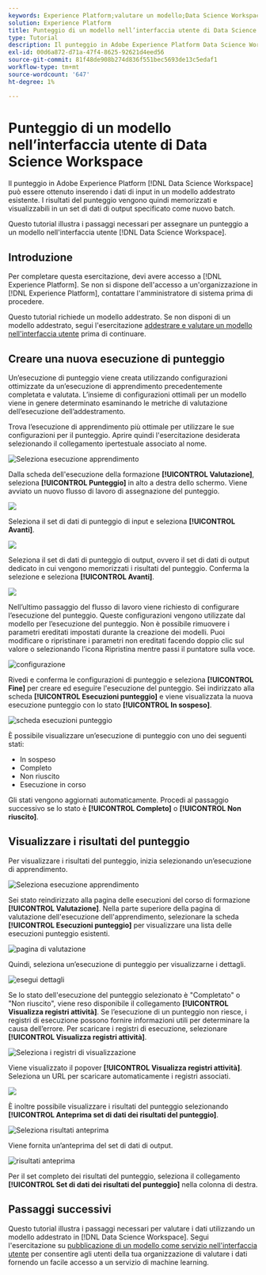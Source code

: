 ```yaml
---
keywords: Experience Platform;valutare un modello;Data Science Workspace;argomenti popolari;ui;punteggio esecuzione;punteggio risultati
solution: Experience Platform
title: Punteggio di un modello nell’interfaccia utente di Data Science Workspace
type: Tutorial
description: Il punteggio in Adobe Experience Platform Data Science Workspace può essere ottenuto inserendo i dati di input in un modello addestrato esistente. I risultati del punteggio vengono quindi memorizzati e visualizzabili in un set di dati di output specificato come nuovo batch.
exl-id: 00d6a872-d71a-47f4-8625-92621d4eed56
source-git-commit: 81f48de908b274d836f551bec5693de13c5edaf1
workflow-type: tm+mt
source-wordcount: '647'
ht-degree: 1%

---
```


# Punteggio di un modello nell’interfaccia utente di Data Science Workspace

Il punteggio in Adobe Experience Platform [!DNL Data Science Workspace] può essere ottenuto inserendo i dati di input in un modello addestrato esistente. I risultati del punteggio vengono quindi memorizzati e visualizzabili in un set di dati di output specificato come nuovo batch.

Questo tutorial illustra i passaggi necessari per assegnare un punteggio a un modello nell&#39;interfaccia utente [!DNL Data Science Workspace].

## Introduzione

Per completare questa esercitazione, devi avere accesso a [!DNL Experience Platform]. Se non si dispone dell&#39;accesso a un&#39;organizzazione in [!DNL Experience Platform], contattare l&#39;amministratore di sistema prima di procedere.

Questo tutorial richiede un modello addestrato. Se non disponi di un modello addestrato, segui l&#39;esercitazione [addestrare e valutare un modello nell&#39;interfaccia utente](./train-evaluate-model-ui.md) prima di continuare.

## Creare una nuova esecuzione di punteggio

Un’esecuzione di punteggio viene creata utilizzando configurazioni ottimizzate da un’esecuzione di apprendimento precedentemente completata e valutata. L’insieme di configurazioni ottimali per un modello viene in genere determinato esaminando le metriche di valutazione dell’esecuzione dell’addestramento.

Trova l’esecuzione di apprendimento più ottimale per utilizzare le sue configurazioni per il punteggio. Aprire quindi l&#39;esercitazione desiderata selezionando il collegamento ipertestuale associato al nome.

![Seleziona esecuzione apprendimento](../images/models-recipes/score/select-run.png)

Dalla scheda dell&#39;esecuzione della formazione **[!UICONTROL Valutazione]**, seleziona **[!UICONTROL Punteggio]** in alto a destra dello schermo. Viene avviato un nuovo flusso di lavoro di assegnazione del punteggio.

![](../images/models-recipes/score/training_run_overview.png)

Seleziona il set di dati di punteggio di input e seleziona **[!UICONTROL Avanti]**.

![](../images/models-recipes/score/scoring_input.png)

Seleziona il set di dati di punteggio di output, ovvero il set di dati di output dedicato in cui vengono memorizzati i risultati del punteggio. Conferma la selezione e seleziona **[!UICONTROL Avanti]**.

![](../images/models-recipes/score/scoring_results.png)

Nell’ultimo passaggio del flusso di lavoro viene richiesto di configurare l’esecuzione del punteggio. Queste configurazioni vengono utilizzate dal modello per l’esecuzione del punteggio.
Non è possibile rimuovere i parametri ereditati impostati durante la creazione dei modelli. Puoi modificare o ripristinare i parametri non ereditati facendo doppio clic sul valore o selezionando l’icona Ripristina mentre passi il puntatore sulla voce.

![configurazione](../images/models-recipes/score/configuration.png)

Rivedi e conferma le configurazioni di punteggio e seleziona **[!UICONTROL Fine]** per creare ed eseguire l&#39;esecuzione del punteggio. Sei indirizzato alla scheda **[!UICONTROL Esecuzioni punteggio]** e viene visualizzata la nuova esecuzione punteggio con lo stato **[!UICONTROL In sospeso]**.

![scheda esecuzioni punteggio](../images/models-recipes/score/scoring_runs_tab.png)

È possibile visualizzare un’esecuzione di punteggio con uno dei seguenti stati:
- In sospeso
- Completo
- Non riuscito
- Esecuzione in corso

Gli stati vengono aggiornati automaticamente. Procedi al passaggio successivo se lo stato è **[!UICONTROL Completo]** o **[!UICONTROL Non riuscito]**.

## Visualizzare i risultati del punteggio

Per visualizzare i risultati del punteggio, inizia selezionando un’esecuzione di apprendimento.

![Seleziona esecuzione apprendimento](../images/models-recipes/score/select-run.png)

Sei stato reindirizzato alla pagina delle esecuzioni del corso di formazione **[!UICONTROL Valutazione]**. Nella parte superiore della pagina di valutazione dell&#39;esecuzione dell&#39;apprendimento, selezionare la scheda **[!UICONTROL Esecuzioni punteggio]** per visualizzare una lista delle esecuzioni punteggio esistenti.

![pagina di valutazione](../images/models-recipes/score/view_scoring_runs.png)

Quindi, seleziona un’esecuzione di punteggio per visualizzarne i dettagli.

![esegui dettagli](../images/models-recipes/score/view_details.png)

Se lo stato dell&#39;esecuzione del punteggio selezionato è &quot;Completato&quot; o &quot;Non riuscito&quot;, viene reso disponibile il collegamento **[!UICONTROL Visualizza registri attività]**. Se l’esecuzione di un punteggio non riesce, i registri di esecuzione possono fornire informazioni utili per determinare la causa dell’errore. Per scaricare i registri di esecuzione, selezionare **[!UICONTROL Visualizza registri attività]**.

![Seleziona i registri di visualizzazione](../images/models-recipes/score/view_logs.png)

Viene visualizzato il popover **[!UICONTROL Visualizza registri attività]**. Seleziona un URL per scaricare automaticamente i registri associati.

![](../images/models-recipes/score/activity_logs.png)

È inoltre possibile visualizzare i risultati del punteggio selezionando **[!UICONTROL Anteprima set di dati dei risultati del punteggio]**.

![Seleziona risultati anteprima](../images/models-recipes/score/view_results.png)

Viene fornita un’anteprima del set di dati di output.

![risultati anteprima](../images/models-recipes/score/preview_results.png)

Per il set completo dei risultati del punteggio, seleziona il collegamento **[!UICONTROL Set di dati dei risultati del punteggio]** nella colonna di destra.

## Passaggi successivi

Questo tutorial illustra i passaggi necessari per valutare i dati utilizzando un modello addestrato in [!DNL Data Science Workspace]. Segui l&#39;esercitazione su [pubblicazione di un modello come servizio nell&#39;interfaccia utente](./publish-model-service-ui.md) per consentire agli utenti della tua organizzazione di valutare i dati fornendo un facile accesso a un servizio di machine learning.
